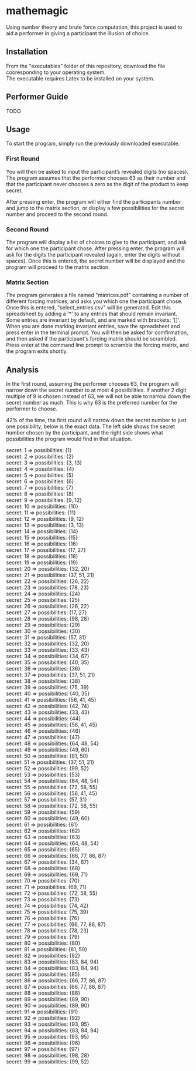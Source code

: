 # mathemagic
Using number theory and brute force computation, this project is used to aid a performer in giving a participant the illusion of choice.

## Installation
From the "executables" folder of this repository, download the file cooresponding to your operating system.<br>
The executable requires Latex to be installed on your system.

## Performer Guide
TODO

## Usage
To start the program, simply run the previously downloaded executable.

### First Round
You will then be asked to input the participant’s revealed digits (no spaces). The program assumes that the performer chooses 63 as their number and that the participant never chooses a zero as the digit of the product to keep secret.

After pressing enter, the program will either find the participants number and jump to the matrix section, or display a few possibilities for the secret number and proceed to the second round.

### Second Round
The program will display a list of choices to give to the participant, and ask for which one the participant chose. After pressing enter, the program will ask for the digits the participant revealed (again, enter the digits without spaces). Once this is entered, the secret number will be displayed and the program will proceed to the matrix section.

### Matrix Section
The program generates a file named "matrices.pdf" containing a number of different forcing matrices, and asks you which one the participant chose. Once this is entered, "select_entries.csv" will be generated. Edit this spreadsheet by adding a '*' to any entries that should remain invariant. Some entries are invariant by default, and are marked with brackets: '[]'. When you are done marking invariant entries, save the spreadsheet and press enter in the terminal prompt. You will then be asked for comfirmation, and then asked if the participant's forcing matrix should be scrambled. Press enter at the command line prompt to scramble the forcing matrix, and the program exits shortly.

## Analysis
In the first round, assuming the performer chooses 63, the program will narrow down the secret number to at most 4 possibilities. If another 2 digit multiple of 9 is chosen instead of 63, we will not be able to narrow down the secret number as much. This is why 63 is the preferred number for the performer to choose.

42% of the time, the first round will narrow down the secret number to just one possibility, below is the exact data. The left side shows the secret number chosen by the participant, and the right side shows what possibilities the program would find in that situation.

secret: 1 => possibilities: {1}<br>
secret: 2 => possibilities: {2}<br>
secret: 3 => possibilities: {3, 13}<br>
secret: 4 => possibilities: {4}<br>
secret: 5 => possibilities: {5}<br>
secret: 6 => possibilities: {6}<br>
secret: 7 => possibilities: {7}<br>
secret: 8 => possibilities: {8}<br>
secret: 9 => possibilities: {9, 12}<br>
secret: 10 => possibilities: {10}<br>
secret: 11 => possibilities: {11}<br>
secret: 12 => possibilities: {9, 12}<br>
secret: 13 => possibilities: {3, 13}<br>
secret: 14 => possibilities: {14}<br>
secret: 15 => possibilities: {15}<br>
secret: 16 => possibilities: {16}<br>
secret: 17 => possibilities: {17, 27}<br>
secret: 18 => possibilities: {18}<br>
secret: 19 => possibilities: {19}<br>
secret: 20 => possibilities: {32, 20}<br>
secret: 21 => possibilities: {37, 51, 21}<br>
secret: 22 => possibilities: {26, 22}<br>
secret: 23 => possibilities: {78, 23}<br>
secret: 24 => possibilities: {24}<br>
secret: 25 => possibilities: {25}<br>
secret: 26 => possibilities: {26, 22}<br>
secret: 27 => possibilities: {17, 27}<br>
secret: 28 => possibilities: {98, 28}<br>
secret: 29 => possibilities: {29}<br>
secret: 30 => possibilities: {30}<br>
secret: 31 => possibilities: {57, 31}<br>
secret: 32 => possibilities: {32, 20}<br>
secret: 33 => possibilities: {33, 43}<br>
secret: 34 => possibilities: {34, 67}<br>
secret: 35 => possibilities: {40, 35}<br>
secret: 36 => possibilities: {36}<br>
secret: 37 => possibilities: {37, 51, 21}<br>
secret: 38 => possibilities: {38}<br>
secret: 39 => possibilities: {75, 39}<br>
secret: 40 => possibilities: {40, 35}<br>
secret: 41 => possibilities: {56, 41, 45}<br>
secret: 42 => possibilities: {42, 74}<br>
secret: 43 => possibilities: {33, 43}<br>
secret: 44 => possibilities: {44}<br>
secret: 45 => possibilities: {56, 41, 45}<br>
secret: 46 => possibilities: {46}<br>
secret: 47 => possibilities: {47}<br>
secret: 48 => possibilities: {64, 48, 54}<br>
secret: 49 => possibilities: {49, 60}<br>
secret: 50 => possibilities: {81, 50}<br>
secret: 51 => possibilities: {37, 51, 21}<br>
secret: 52 => possibilities: {99, 52}<br>
secret: 53 => possibilities: {53}<br>
secret: 54 => possibilities: {64, 48, 54}<br>
secret: 55 => possibilities: {72, 58, 55}<br>
secret: 56 => possibilities: {56, 41, 45}<br>
secret: 57 => possibilities: {57, 31}<br>
secret: 58 => possibilities: {72, 58, 55}<br>
secret: 59 => possibilities: {59}<br>
secret: 60 => possibilities: {49, 60}<br>
secret: 61 => possibilities: {61}<br>
secret: 62 => possibilities: {62}<br>
secret: 63 => possibilities: {63}<br>
secret: 64 => possibilities: {64, 48, 54}<br>
secret: 65 => possibilities: {65}<br>
secret: 66 => possibilities: {66, 77, 86, 87}<br>
secret: 67 => possibilities: {34, 67}<br>
secret: 68 => possibilities: {68}<br>
secret: 69 => possibilities: {69, 71}<br>
secret: 70 => possibilities: {70}<br>
secret: 71 => possibilities: {69, 71}<br>
secret: 72 => possibilities: {72, 58, 55}<br>
secret: 73 => possibilities: {73}<br>
secret: 74 => possibilities: {74, 42}<br>
secret: 75 => possibilities: {75, 39}<br>
secret: 76 => possibilities: {76}<br>
secret: 77 => possibilities: {66, 77, 86, 87}<br>
secret: 78 => possibilities: {78, 23}<br>
secret: 79 => possibilities: {79}<br>
secret: 80 => possibilities: {80}<br>
secret: 81 => possibilities: {81, 50}<br>
secret: 82 => possibilities: {82}<br>
secret: 83 => possibilities: {83, 84, 94}<br>
secret: 84 => possibilities: {83, 84, 94}<br>
secret: 85 => possibilities: {85}<br>
secret: 86 => possibilities: {66, 77, 86, 87}<br>
secret: 87 => possibilities: {66, 77, 86, 87}<br>
secret: 88 => possibilities: {88}<br>
secret: 89 => possibilities: {89, 90}<br>
secret: 90 => possibilities: {89, 90}<br>
secret: 91 => possibilities: {91}<br>
secret: 92 => possibilities: {92}<br>
secret: 93 => possibilities: {93, 95}<br>
secret: 94 => possibilities: {83, 84, 94}<br>
secret: 95 => possibilities: {93, 95}<br>
secret: 96 => possibilities: {96}<br>
secret: 97 => possibilities: {97}<br>
secret: 98 => possibilities: {98, 28}<br>
secret: 99 => possibilities: {99, 52}<br>
